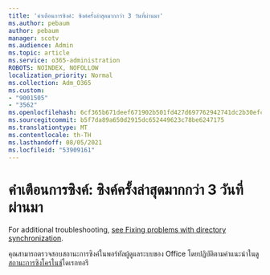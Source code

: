 ```yaml
---
title: 'คําเตือนการซิงค์: ซิงค์ครั้งล่าสุดมากกว่า 3 วันที่ผ่านมา'
ms.author: pebaum
author: pebaum
manager: scotv
ms.audience: Admin
ms.topic: article
ms.service: o365-administration
ROBOTS: NOINDEX, NOFOLLOW
localization_priority: Normal
ms.collection: Adm_O365
ms.custom:
- "9001505"
- "3562"
ms.openlocfilehash: 6cf365b671deef671902b501fd427d697762942741dc2b30efc97b953c5e1878
ms.sourcegitcommit: b5f7da89a650d2915dc652449623c78be6247175
ms.translationtype: MT
ms.contentlocale: th-TH
ms.lasthandoff: 08/05/2021
ms.locfileid: "53909161"
---
```

# <a name="sync-warning-last-synced-more-than-3-days-ago"></a>คําเตือนการซิงค์: ซิงค์ครั้งล่าสุดมากกว่า 3 วันที่ผ่านมา

For additional troubleshooting, [see Fixing problems with directory synchronization](https://docs.microsoft.com/office365/enterprise/fix-problems-with-directory-synchronization).

คุณสามารถตรวจสอบสถานะการซิงค์ในพอร์ทัลผู้ดูแลระบบของ Office โดยปฏิบัติตามคําแนะนําใน[ดูสถานะการซิงโครไนซ์](https://docs.microsoft.com/office365/enterprise/view-directory-synchronization-status)ไดเรกทอรี

